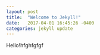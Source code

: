 ```yaml
---
layout: post
title:  "Welcome to Jekyll!"
date:   2017-04-01 16:45:26 -0400
categories: jekyll update
---
```

Hello!hfghfgfgf